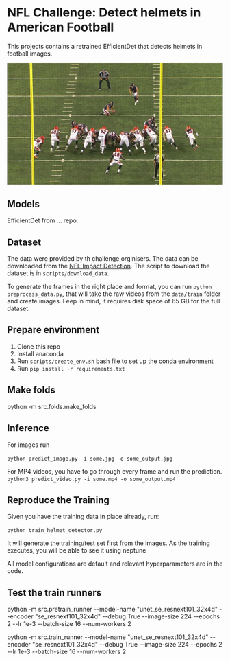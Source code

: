 # NFL Challenge: Detect helmets in American Football

This projects contains a retrained EfficientDet that detects helmets in football images.

![americal football](pics/football.jpg)

## Models
EfficientDet from ... repo.

## Dataset
The data were provided by th challenge orginisers. The data can be downloaded from the [NFL Impact Detection](https://www.kaggle.com/c/nfl-impact-detection). The script to download the dataset is in ```scripts/download_data```. 

To generate the frames in the right place and format, you can run `python preprocess_data.py`, that will take the raw videos from the `data/train` folder and create images. Feep in mind, it requires disk space of 65 GB for the full dataset. 

## Prepare environment 
1. Clone this repo
2. Install anaconda
3. Run ```scripts/create_env.sh``` bash file to set up the conda environment
4. Run ```pip install -r requirements.txt```

## Make folds
python -m src.folds.make_folds


## Inference

For images run

```python predict_image.py -i some.jpg -o some_output.jpg```

For MP4 videos, you have to go through every frame and run the prediction.
```python3 predict_video.py -i some.mp4 -o some_output.mp4```

## Reproduce the Training

Given you have the training data in place already, run:

```python train_helmet_detector.py```

It will generate the training/test set first from the images.
As the training executes, you will be able to see it using neptune 

All model configurations are default and relevant hyperparameters are in the code.

## Test the train runners
python -m src.pretrain_runner --model-name "unet_se_resnext101_32x4d" --encoder "se_resnext101_32x4d" --debug True --image-size 224 --epochs 2 --lr 1e-3 --batch-size 16 --num-workers 2

python -m src.train_runner --model-name "unet_se_resnext101_32x4d" --encoder "se_resnext101_32x4d" --debug True --image-size 224 --epochs 2 --lr 1e-3 --batch-size 16 --num-workers 2 